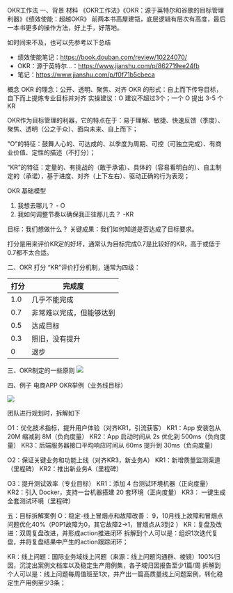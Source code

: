 OKR工作法
一、背景
材料
《OKR工作法》《OKR：源于英特尔和谷歌的目标管理利器》《绩效使能：超越OKR》 
前两本书高屋建瓴，底层逻辑有层次有高度，最后一本书更多的操作方法，好上手，好落地。 

如时间来不及，也可以先参考以下总结 
- 绩效使能笔记：https://book.douban.com/review/10224070/ 
- OKR：源于英特尔...：https://www.jianshu.com/p/862719ee24fb 
- 笔记：https://www.jianshu.com/p/f0f71b5cbeca

概念
OKR 的理念：公开、透明、聚焦、对齐 
OKR 的形式：自上而下传导目标，自下而上提炼专业目标并对齐 
实操建议：O 建议不超过3个；一个 O 提出 3-5 个 KR

OKR作为目标管理的利器，它的特点在于：易于理解、敏捷、快速反馈（季度）、聚焦、透明（公之于众）、面向未来、自上而下；

 "O"的特征：鼓舞人心的、可达成的、以季度为周期、可控（可独立完成）、有商业价值、定性的描述（不打分）；

 “KR”的特征：定量的、有挑战的（敢于承诺）、具体的（容易看明白的）、自主制定的（承诺），基于进度、对齐（上下左右）、驱动正确的行为表现；


OKR 基础模型
1. 我想去哪儿？ - O
2. 我如何调整节奏以确保我正往那儿去？ -KR

目标：我们想做什么？
关键成果：我们如何知道是否达成了目标要求。

打分是用来评价KR定的好坏，通常认为目标完成0.7是比较好的KR，高于或低于0.7都不太合适。
 
二、OKR 打分
“KR”评价打分机制，通常为四级：

|  打分   | 完成度  |
|  ----  | ----  |
| 1.0  | 几乎不能完成 |
| 0.7  | 非常难以完成，但能够达到 |
| 0.5  | 达成目标 |
| 0.3  | 照旧，没有提升 |
| 0  | 退步 |

三、OKR制定的一些原则
<img src='./imgs/okr/1.png' />

四、例子
电商APP OKR举例（业务线目标） 

<img src='./imgs/okr/2.png' />

团队进行规划时，拆解如下 

O1：优化技术指标，提升用户体验（对齐KR1，引流获客） 
KR1：App 安装包从 20M 缩减到 8M（负向度量） 
KR2：App 启动时间从 2s 优化到 500ms（负向度量） 
KR3：后端服务器接口平均响应时间从 60ms 提升到 30ms（负向度量） 

O2：保证关键业务和功能上线（对齐KR3，新业务A） 
KR1：新增质量监测渠道（里程碑） 
KR2：推出新业务A（里程碑） 

O3：提升测试效率（专业目标） 
KR1：添加 4 台测试环境机器（正向度量） 
KR2：引入 Docker，支持一台机器搭建 20 套环境（正向度量） 
KR3： 一键生成全套测试环境（里程碑） 


五：目标拆解案例
O：稳定-线上冒烟点和故障改善： 9，10月线上故障和冒烟点问题优化40%（P0P1故障为0，其它故障2->1，冒烟点从3到2 ）
KR：复盘及改进：双周复盘改进，并形成action推进闭环
拆解到个人可以是：组织1次迭代复盘，并将复盘结果中产生的action跟踪闭环；

KR：线上问题：国际业务域线上问题（来源：线上问题沟通群、棱镜）100%归因，沉淀出案例文档库以及稳定生产用例集，各子域归因报告至少1篇/周
拆解到个人可以是：线上问题每周值班至1次，并产出一篇高质量线上问题案例，转化稳定生产用例至少3条；

